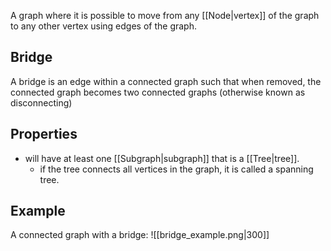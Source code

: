 A graph where it is possible to move from any [[Node|vertex]] of the graph to any other vertex using edges of the graph.
## Bridge
A bridge is an edge within a connected graph such that when removed, the connected graph becomes two connected graphs (otherwise known as disconnecting)
## Properties
- will have at least one [[Subgraph|subgraph]] that is a [[Tree|tree]].
	- if the tree connects all vertices in the graph, it is called a spanning tree.
## Example
A connected graph with a bridge:
![[bridge_example.png|300]]
